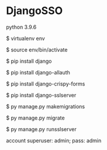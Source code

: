 # DjangoSSO
python 3.9.6

$ virtualenv env

$ source env/bin/activate

$ pip install django

$ pip install django-allauth

$ pip install django-crispy-forms

$ pip install django-sslserver

$ py manage.py makemigrations

$ py manage.py migrate

$ py manage.py runsslserver

account superuser: admin; pass: admin
